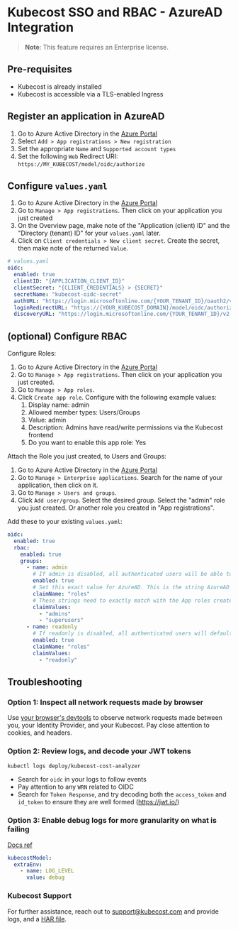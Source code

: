 # Kubecost SSO and RBAC - AzureAD Integration

> **Note**: This feature requires an Enterprise license.

## Pre-requisites

- Kubecost is already installed
- Kubecost is accessible via a TLS-enabled Ingress

## Register an application in AzureAD

1. Go to Azure Active Directory in the [Azure Portal](https://portal.azure.com/#view/Microsoft_AAD_IAM/ActiveDirectoryMenuBlade/~/Overview)
2. Select `Add > App registrations > New registration`
3. Set the appropriate `Name` and `Supported account types`
4. Set the following `Web` Redirect URI: `https://MY_KUBECOST/model/oidc/authorize`

## Configure `values.yaml`

1. Go to Azure Active Directory in the [Azure Portal](https://portal.azure.com/#view/Microsoft_AAD_IAM/ActiveDirectoryMenuBlade/~/Overview)
2. Go to `Manage > App registrations`. Then click on your application you just created
3. On the Overview page, make note of the "Application (client) ID" and the "Directory (tenant) ID" for your `values.yaml` later.
4. Click on `Client credentials > New client secret`. Create the secret, then make note of the returned `Value`.

```yaml
# values.yaml
oidc:
  enabled: true
  clientID: "{APPLICATION_CLIENT_ID}"
  clientSecret: "{CLIENT_CREDENTIALS} > {SECRET}"
  secretName: "kubecost-oidc-secret"
  authURL: "https://login.microsoftonline.com/{YOUR_TENANT_ID}/oauth2/v2.0/authorize?client_id={YOUR_CLIENT_ID}&response_type=code&scope=openid&nonce=123456"
  loginRedirectURL: "https://{YOUR_KUBECOST_DOMAIN}/model/oidc/authorize"
  discoveryURL: "https://login.microsoftonline.com/{YOUR_TENANT_ID}/v2.0/.well-known/openid-configuration"
```

## (optional) Configure RBAC

Configure Roles:

1. Go to Azure Active Directory in the [Azure Portal](https://portal.azure.com/#view/Microsoft_AAD_IAM/ActiveDirectoryMenuBlade/~/Overview)
2. Go to `Manage > App registrations`. Then click on your application you just created.
3. Go to `Manage > App roles`.
4. Click `Create app role`. Configure with the following example values:
   1. Display name: admin
   2. Allowed member types: Users/Groups
   3. Value: admin
   4. Description: Admins have read/write permissions via the Kubecost frontend
   5. Do you want to enable this app role: Yes

Attach the Role you just created, to Users and Groups:

1. Go to Azure Active Directory in the [Azure Portal](https://portal.azure.com/#view/Microsoft_AAD_IAM/ActiveDirectoryMenuBlade/~/Overview)
2. Go to `Manage > Enterprise applications`. Search for the name of your application, then click on it.
3. Go to `Manage > Users and groups`.
4. Click `Add user/group`. Select the desired group. Select the "admin" role you just created. Or another role you created in "App registrations".

Add these to your existing `values.yaml`:

```yaml
oidc:
  enabled: true
  rbac:
    enabled: true
    groups:
      - name: admin
        # If admin is disabled, all authenticated users will be able to make configuration changes to the kubecost frontend
        enabled: true
        # Set this exact value for AzureAD. This is the string AzureAD uses in its OIDC tokens.
        claimName: "roles"
        # These strings need to exactly match with the App roles created in AzureAD
        claimValues:
          - "admins"
          - "superusers"
      - name: readonly
        # If readonly is disabled, all authenticated users will default to readonly
        enabled: true
        claimName: "roles"
        claimValues:
          - "readonly"
```

## Troubleshooting

### Option 1: Inspect all network requests made by browser

Use [your browser's devtools](https://developer.chrome.com/docs/devtools/network/) to observe network requests made between you, your Identity Provider, and your Kubecost. Pay close attention to cookies, and headers.

### Option 2: Review logs, and decode your JWT tokens

```sh
kubectl logs deploy/kubecost-cost-analyzer
```

- Search for `oidc` in your logs to follow events
- Pay attention to any `WRN` related to OIDC
- Search for `Token Response`, and try decoding both the `access_token` and `id_token` to ensure they are well formed (https://jwt.io/)

### Option 3: Enable debug logs for more granularity on what is failing

[Docs ref](https://github.com/kubecost/cost-analyzer-helm-chart/blob/v1.103/README.md?plain=1#L63-L75)

```yaml
kubecostModel:
  extraEnv:
    - name: LOG_LEVEL
      value: debug
```

### Kubecost Support

For further assistance, reach out to support@kubecost.com and provide logs, and a [HAR file](https://support.google.com/admanager/answer/10358597?hl=en).

<!-- TODO:
- screenshots
- troubleshooting OIDC (HAR file, decoding the id_token and access_token, debug logs)
-->